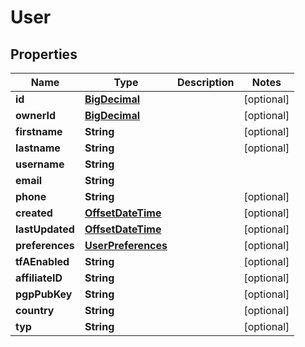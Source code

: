 
# User

## Properties
Name | Type | Description | Notes
------------ | ------------- | ------------- | -------------
**id** | [**BigDecimal**](BigDecimal.md) |  |  [optional]
**ownerId** | [**BigDecimal**](BigDecimal.md) |  |  [optional]
**firstname** | **String** |  |  [optional]
**lastname** | **String** |  |  [optional]
**username** | **String** |  | 
**email** | **String** |  | 
**phone** | **String** |  |  [optional]
**created** | [**OffsetDateTime**](OffsetDateTime.md) |  |  [optional]
**lastUpdated** | [**OffsetDateTime**](OffsetDateTime.md) |  |  [optional]
**preferences** | [**UserPreferences**](UserPreferences.md) |  |  [optional]
**tfAEnabled** | **String** |  |  [optional]
**affiliateID** | **String** |  |  [optional]
**pgpPubKey** | **String** |  |  [optional]
**country** | **String** |  |  [optional]
**typ** | **String** |  |  [optional]



